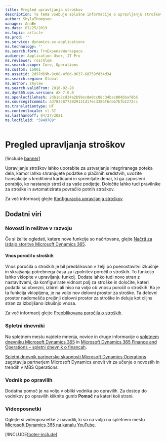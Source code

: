 ```yaml
---
title: Pregled upravljanja stroškov
description: Ta tema vsebuje splošne informacije o upravljanju stroškov in povezave do dodatnih virov. Upravljanje stroškov lahko uporabite za ustvarjanje integriranega poteka dela, kamor lahko shranjujete podatke o plačilnih sredstvih, uvozite transakcije s kreditnimi karticami in spremljate denar, ki ga zaposleni porabijo, ko nastanejo stroški za vaše podjetje.
author: ShylaThompson
manager: AnnBe
ms.date: 07/25/2019
ms.topic: article
ms.prod: ''
ms.service: dynamics-ax-applications
ms.technology: ''
ms.search.form: TrvExpenseWorkspace
audience: Application User, IT Pro
ms.reviewer: roschlom
ms.search.scope: Core, Operations
ms.custom: 15001
ms.assetid: 2d97d69b-9c08-4f0d-9637-68759fd34d34
ms.search.region: Global
ms.author: shylaw
ms.search.validFrom: 2016-02-28
ms.dyn365.ops.version: AX 7.0.0
ms.openlocfilehash: 2db1c2cd34a2b99ac8e0cc88c34bac804bbafdb6
ms.sourcegitcommit: 3d78338773929121d17ec3386f6cb67bfb2272cc
ms.translationtype: HT
ms.contentlocale: sl-SI
ms.lasthandoff: 04/27/2021
ms.locfileid: "5949789"
---
```

# <a name="expense-management-overview"></a>Pregled upravljanja stroškov

[!include [banner](../includes/banner.md)]

Upravljanje stroškov lahko uporabite za ustvarjanje integriranega poteka dela, kamor lahko shranjujete podatke o plačilnih sredstvih, uvozite transakcije s kreditnimi karticami in spremljate denar, ki ga zaposleni porabijo, ko nastanejo stroški za vaše podjetje. Določite lahko tudi pravilnike za stroške in avtomatizirate povračilo potnih stroškov.

Za več informacij glejte [Konfiguracija upravljanja stroškov](plan-expense-management.md).

## <a name="additional-resources"></a>Dodatni viri

### <a name="whats-new-and-in-development"></a>Novosti in rešitve v razvoju

Če si želite ogledati, katere nove funkcije so načrtovane, glejte [Načrti za izdajo storitve Microsoft Dynamics 365](/dynamics365/release-plans/).

#### <a name="expense-report-entry"></a>Vnos poročil o stroških

Vnos poročila o stroških je bil preoblikovan v želji po poenostavitvi izkušnje in skrajšanja potrebnega časa za izpolnitev poročil o stroških. To funkcijo lahko vklopite v upravljanju funkcij. Dodate lahko tudi novo stran z nastavitvami, da konfigurirate vidnost polj za stroške in določite, kateri podatki so obvezni, izbirni ali niso na voljo ob vnosu poročil o stroških. Ko je ta funkcija vklopljena, je na voljo nov delovni prostor za stroške. Ta delovni prostor nadomešča prejšnji delovni prostor za stroške in deluje kot ciljna stran za izboljšano izkušnjo vnosa.

Za več informacij glejte [Preoblikovana poročila o stroških](ExpenseWorkspaceNew.md).

### <a name="blogs"></a>Spletni dnevniki

Na spletnem mestu najdete mnenja, novice in druge informacije o [spletnem dnevniku Microsoft Dynamics 365](https://community.dynamics.com/b/msftdynamicsblog?c=Enterprise) in [Microsoft Dynamics 365 Finance and Operations – spletni dnevnik o financah](https://community.dynamics.com/365/financeandoperations/b/financials).

[Spletni dnevnik partnerske skupnosti Microsoft Dynamics Operations](https://community.dynamics.com/partner/b/operationspartnercommunityblog) zagotavlja partnerjem Microsoft Dynamics enovit vir za učenje o novostih in trendih v MBS Operations.

### <a name="task-guides"></a>Vodnik po opravilih

Dodatna pomoč je na voljo v obliki vodnika po opravilih. Za dostop do vodnikov po opravilih kliknite gumb **Pomoč** na kateri koli strani.

### <a name="videos"></a>Videoposnetki

Oglejte si videoposnetke z navodili, ki so na voljo na spletnem mestu [Microsoft Dynamics 365 na kanalu YouTube](https://www.youtube.com/channel/UCJGCg4rB3QSs8y_1FquelBQ).


[!INCLUDE[footer-include](../includes/footer-banner.md)]